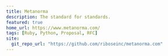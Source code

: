 ```yaml
---
title: Metanorma
description: The standard for standards.
featured: true
home_url: https://www.metanorma.com/
tags: [Ruby, Python, Proposal, RFC]
site:
  git_repo_url: "https://github.com/riboseinc/metanorma.com"
---
```


